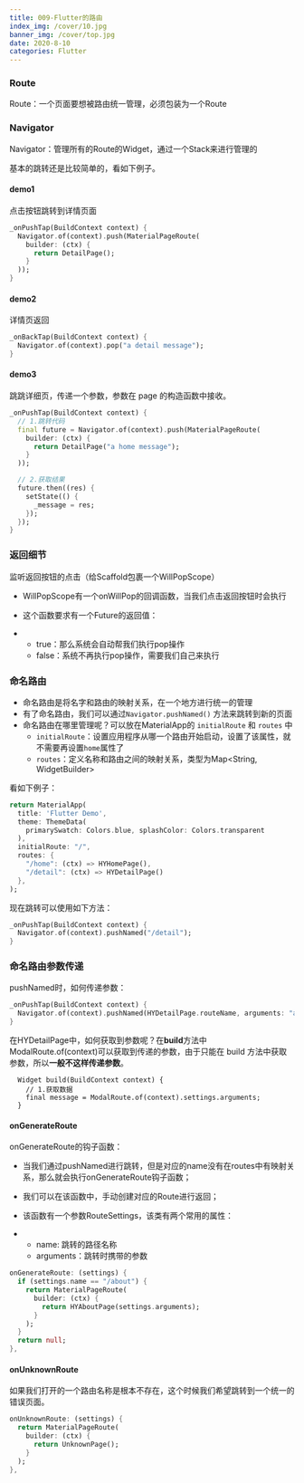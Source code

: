 ```yaml
---
title: 009-Flutter的路由
index_img: /cover/10.jpg
banner_img: /cover/top.jpg
date: 2020-8-10
categories: Flutter
---
```


### Route

Route：一个页面要想被路由统一管理，必须包装为一个Route

### Navigator

Navigator：管理所有的Route的Widget，通过一个Stack来进行管理的

基本的跳转还是比较简单的，看如下例子。

#### demo1

点击按钮跳转到详情页面

```dart
_onPushTap(BuildContext context) {
  Navigator.of(context).push(MaterialPageRoute(
    builder: (ctx) {
      return DetailPage();
    }
  ));
}
```

#### demo2

详情页返回

```dart
_onBackTap(BuildContext context) {
  Navigator.of(context).pop("a detail message");
}
```

#### demo3

跳跳详细页，传递一个参数，参数在 page 的构造函数中接收。

```dart
_onPushTap(BuildContext context) {
  // 1.跳转代码
  final future = Navigator.of(context).push(MaterialPageRoute(
    builder: (ctx) {
      return DetailPage("a home message");
    }
  ));

  // 2.获取结果
  future.then((res) {
    setState(() {
      _message = res;
    });
  });
}
```

### 返回细节

监听返回按钮的点击（给Scaffold包裹一个WillPopScope）

- WillPopScope有一个onWillPop的回调函数，当我们点击返回按钮时会执行

- 这个函数要求有一个Future的返回值：

- - true：那么系统会自动帮我们执行pop操作
  - false：系统不再执行pop操作，需要我们自己来执行

### 命名路由

- 命名路由是将名字和路由的映射关系，在一个地方进行统一的管理
- 有了命名路由，我们可以通过`Navigator.pushNamed()` 方法来跳转到新的页面
- 命名路由在哪里管理呢？可以放在MaterialApp的 `initialRoute` 和 `routes` 中
  - `initialRoute`：设置应用程序从哪一个路由开始启动，设置了该属性，就不需要再设置`home`属性了
  - `routes`：定义名称和路由之间的映射关系，类型为Map<String, WidgetBuilder>

看如下例子：

```dart
return MaterialApp(
  title: 'Flutter Demo',
  theme: ThemeData(
    primarySwatch: Colors.blue, splashColor: Colors.transparent
  ),
  initialRoute: "/",
  routes: {
    "/home": (ctx) => HYHomePage(),
    "/detail": (ctx) => HYDetailPage()
  },
);
```

现在跳转可以使用如下方法：

```dart
_onPushTap(BuildContext context) {
  Navigator.of(context).pushNamed("/detail");
}
```

### 命名路由参数传递

pushNamed时，如何传递参数：

```dart
_onPushTap(BuildContext context) {
  Navigator.of(context).pushNamed(HYDetailPage.routeName, arguments: "a home message of naned route");
}
```

在HYDetailPage中，如何获取到参数呢？在**build**方法中ModalRoute.of(context)可以获取到传递的参数，由于只能在 build 方法中获取参数，所以**一般不这样传递参数**。

```
  Widget build(BuildContext context) {
    // 1.获取数据
    final message = ModalRoute.of(context).settings.arguments;
  }
```

#### onGenerateRoute

onGenerateRoute的钩子函数：

- 当我们通过pushNamed进行跳转，但是对应的name没有在routes中有映射关系，那么就会执行onGenerateRoute钩子函数；

- 我们可以在该函数中，手动创建对应的Route进行返回；

- 该函数有一个参数RouteSettings，该类有两个常用的属性：

- - name: 跳转的路径名称
  - arguments：跳转时携带的参数

```dart
onGenerateRoute: (settings) {
  if (settings.name == "/about") {
    return MaterialPageRoute(
      builder: (ctx) {
        return HYAboutPage(settings.arguments);
      }
    );
  }
  return null;
},
```

#### onUnknownRoute

如果我们打开的一个路由名称是根本不存在，这个时候我们希望跳转到一个统一的错误页面。

```dart
onUnknownRoute: (settings) {
  return MaterialPageRoute(
    builder: (ctx) {
      return UnknownPage();
    }
  );
},
```

